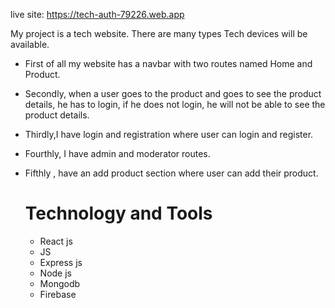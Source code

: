 live site: https://tech-auth-79226.web.app

My project is a tech website. There are many types Tech devices will be available.
- First of all my website has a navbar with two routes named Home and Product.
- Secondly, when a user goes to the product and goes to see the product details, he has to login, if he does not login, he will not be able to see the product details.
- Thirdly,I have login and registration where user can login and register.
- Fourthly, I have admin and moderator routes.
- Fifthly , have an add product section where user can add their product.

  # Technology and Tools
  - React js
  - JS
  - Express js
  - Node js
  - Mongodb
  - Firebase
    
